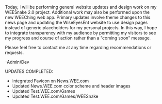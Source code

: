<html><body><p>Today, I will be performing general website updates and design work on my WEESnake 2.0 project. Additional work may also be performed upon the new WEEChing web app. Primary updates involve theme changes to this news page and updating the WiseEyesEnt website to use design pages instead of generic placeholders for my personal projects. In this way, I hope to integrate transparency with my audience by permitting my visitors to see my progress and course of action rather than a "coming soon" message.

Please feel free to contact me at any time regarding recommendations or requests.

-Admin/Dev

UPDATES COMPLETED:
- Integrated Favicon on News.WEE.com
- Updated News.WEE.com color scheme and header images
- Updated Test.WEE.com/Games
- Updated Test.WEE.com/Games/WEESnake</p></body></html>